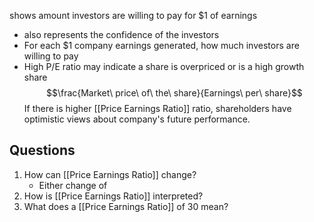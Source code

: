 shows amount investors are willing to pay for $1 of earnings
- also represents the confidence of the investors
- For each $1 company earnings generated, how much investors are willing to pay
- High P/E ratio may indicate a share is overpriced or is a high growth share
$$\frac{Market\ price\ of\ the\ share}{Earnings\ per\ share}$$
If there is higher [[Price Earnings Ratio]] ratio, shareholders have optimistic views about company's future performance.
## Questions
1. How can [[Price Earnings Ratio]] change?
	- Either change of 
2. How is [[Price Earnings Ratio]] interpreted?
3. What does a [[Price Earnings Ratio]] of 30 mean?